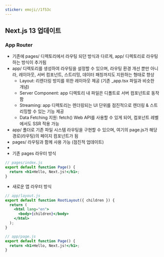 ```yaml
---
sticker: emoji//1f53c
---
```

## Next.js 13 업데이트

### App Router
- 기존에 pages/ 디렉토리에서 라우팅 되던 방식과 다르게, app/ 디렉토리로 라우팅 하는 방식이 추가됨
- app/ 디렉토리를 생성하여 라우팅을 설정할 수 있으며, 라우팅 환경 개선 뿐만 아니라, 레이아웃, 서버 컴포넌트, 스트리밍, 데이터 패칭까지도 지원하는 형태로 향상
    - Layout: 리렌더링 방지를 위한 레이아웃 제공 (기존 _app.tsx 파일과 비슷한 개념)
    - Server Component: app 디렉토리 내 파일은 디폴트로 서버 컴포넌트로 동작함
    - Streaming: app 디렉토리는 렌더링되는 UI 단위를 점진적으로 렌더링 & 스트리밍할 수 있는 기능 제공
    - Data Fetching 지원: fetch() Web API를 사용할 수 있게 되어, 컴포넌트 레벨에서도 SSR 적용 가능
- app/ 폴더로 기존 파일 시스템 라우팅을 구현할 수 있으며, 여기의 page.js가 해당 경로(라우팅)의 페이지 컴포넌트가 됨
- pages/ 라우팅과 함께 사용 가능 (점진적 업데이트)
- 
- 기존 pages 라우터 방식

```jsx
// pages/index.js
export default function Page() {
  return <h1>Hello, Next.js!</h1>;
}
```

- 새로운 앱 라우터 방식

```jsx
// app/layout.js
export default function RootLayout({ children }) {
  return (
    <html lang="en">
      <body>{children}</body>
    </html>
  );
}

// app/page.js
export default function Page() {
  return <h1>Hello, Next.js!</h1>;
}
```